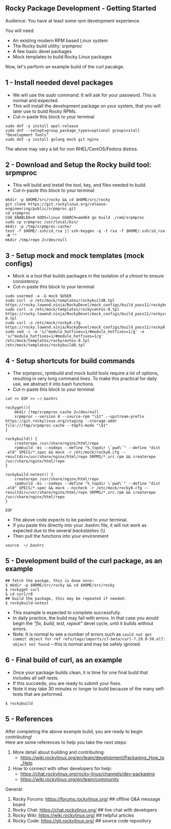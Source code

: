 ## Rocky Package Development - Getting Started

Audience: You have at least some rpm development experience. 

You will need:

* An existing modern RPM based Linux system
* The Rocky build utility: srpmproc
* A few basic devel packages
* Mock templates to build Rocky Linux packages

Now, let's perform an example build of the curl pacakge.

## 1 - Install needed devel packages

* We will use the *sudo* command. It will ask for your password. This is normal and expected.
* This will install the development package on your system, that you will later use to build Rocky RPMs.
* Cut-n-paste this block to your terminal


```
sudo dnf -y install epel-release
sudo dnf --setopt=group_package_types=optional groupinstall "Development Tools"
sudo dnf -y install golang mock git nginx
```

The above may vary a bit for non RHEL/CentOS/Fedora distros.

## 2 - Download and Setup the Rocky build tool: srpmproc

* This will build and install the tool, key, and files needed to build.
* Cut-n-paste this block to your terminal
 
```
mkdir -p $HOME/src/rocky && cd $HOME/src/rocky
git clone https://git.rockylinux.org/release-engineering/public/srpmproc.git
cd srpmproc
CGO_ENABLED=0 GOOS=linux GOARCH=amd64 go build ./cmd/srpmproc
sudo cp srpmproc /usr/local/bin/
mkdir -p /tmp/srpmproc-cache/
test -f $HOME/.ssh/id_rsa || ssh-keygen -q -t rsa -f $HOME/.ssh/id_rsa -N ""
mkdir /tmp/repo 2>/dev/null
```
 
## 3 - Setup mock and mock templates (mock configs)

* Mock is a tool that builds packages in the isolation of a *chroot* to ensure consistency.
* Cut-n-paste this block to your terminal

```
sudo usermod -a -G mock $USER
sudo curl -o /etc/mock/templates/rockybuild8.tpl https://rocky.lowend.ninja/RockyDevel/mock_configs/build_pass11/rockybuild8.tpl
sudo curl -o /etc/mock/templates/rockycentos-8.tpl https://rocky.lowend.ninja/RockyDevel/mock_configs/build_pass11/rockycentos-8.tpl
sudo curl -o /etc/mock/rocky8.cfg https://rocky.lowend.ninja/RockyDevel/mock_configs/build_pass11/rocky8.cfg
sudo sed -i -e 's/^module_hotfixes=1/#module_hotfixes=1/g' -e 's/^module_hotfixes=1/#module_hotfixes=1/g' /etc/mock/templates/rockycentos-8.tpl /etc/mock/templates/rockybuild8.tpl 
```

## 4 - Setup shortcuts for build commands

* The srpmproc, rpmbuild and mock build tools require a lot of  options, resulting in very long command lines. To make this practical for daily use, we abstract it into bash functions.
* Cut-n-paste this block to your terminal

```
cat << EOF >> ~/.bashrc

rockyget(){
    mkdir /tmp/srpmproc-cache 2>/dev/null
    srpmproc --version 8 --source-rpm "\$1" --upstream-prefix https://git.rockylinux.org/staging --storage-addr file:///tmp/srpmproc-cache --tmpfs-mode "\$1"
}

rockybuild() {
    createrepo /usr/share/nginx/html/repo
    rpmbuild -bs --nodeps --define "%_topdir \`pwd\`" --define "dist .el8" SPECS/*.spec && mock -r /etc/mock/rocky8.cfg --resultdir=/usr/share/nginx/html/repo SRPMS/*.src.rpm && createrepo /usr/share/nginx/html/repo
}

rockybuild-notest() {
    createrepo /usr/share/nginx/html/repo
    rpmbuild -bs --nodeps --define "%_topdir \`pwd\`" --define "dist .el8" SPECS/*.spec && mock --nocheck -r /etc/mock/rocky8.cfg --resultdir=/usr/share/nginx/html/repo SRPMS/*.src.rpm && createrepo /usr/share/nginx/html/repo
}

EOF
```

* The above code expects to be pasted to your terminal.
* If you paste this directly into your .bashrc file, it will not work as expected due to the several *backslashes* (\\)
* Then pull the functions into your environment

```
source  ~/.bashrc
```

## 5 - Development build of the curl package, as an example

```
## fetch the packge, this is done once:
$ mkdir -p $HOME/src/rocky && cd $HOME/src/rocky
$ rockyget curl
$ cd curl/r8
## build the package, this may be repeated if needed:
$ rockybuild-notest
```

* This example is expected to complete successfully. 
* In daily practice, the build may fail with errors. In that case you would begin the *"fix, build, test, repeat"* devel cycle, until it builds without errors.
* Note: It is normal to see a number of errors such as `could not get commit object for ref refs/tags/imports/c7-beta/curl-7.29.0-56.el7: object not found` --this is normal and may be safely ignored.

## 6 - Final build of curl, as an example

* Once your package builds clean, it is time for one final build that includes all self-tests. 
* If this succeeds, you are ready to submit your fixes.
* Note it may take 30 minutes or longer to build because of the many self-tests that are peformed.

```
$ rockybuild
```

## 5 -  References

After completing the above example build, you are ready to begin contributing!  
Here are some references to help you take the next steps:

1. More detail about building and contributing:
    - <https://wiki.rockylinux.org/en/team/development/Packaging_How_to_Help>  
2. How to connect with other developers for help:
    - <https://chat.rockylinux.org/rocky-linux/channels/dev-packaging>
    - <https://wiki.rockylinux.org/en/team/community>  

General:  
1. Rocky Forums: <https://forums.rockylinux.org/>  ## offline Q&A message board  
2. Rocky Chat:   <https://chat.rockylinux.org/>    ## live chat with developers  
3. Rocky Wiki:   <https://wiki.rockylinux.org/>    ## helpful articles  
4. Rocky Code:   <https://git.rockylinux.org/>     ## source code repository

